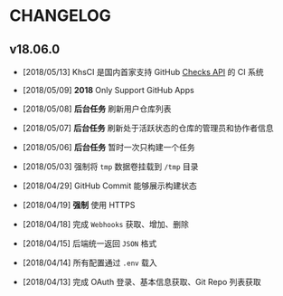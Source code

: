 # CHANGELOG

## v18.06.0

* [2018/05/13] KhsCI 是国内首家支持 GitHub [Checks API](https://blog.github.com/2018-05-07-introducing-checks-api/) 的 CI 系统

* [2018/05/09] **2018** Only Support GitHub Apps
 
* [2018/05/08] **后台任务** 刷新用户仓库列表

* [2018/05/07] **后台任务** 刷新处于活跃状态的仓库的管理员和协作者信息

* [2018/05/06] **后台任务** 暂时一次只构建一个任务

* [2018/05/03] 强制将 `tmp` 数据卷挂载到 `/tmp` 目录 

* [2018/04/29] GitHub Commit 能够展示构建状态

* [2018/04/19] **强制** 使用 HTTPS

* [2018/04/18] 完成 `Webhooks` 获取、增加、删除

* [2018/04/15] 后端统一返回 `JSON` 格式

* [2018/04/14] 所有配置通过 `.env` 载入

* [2018/04/13] 完成 OAuth 登录、基本信息获取、Git Repo 列表获取
